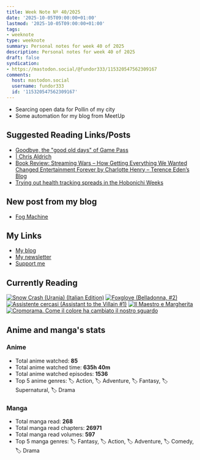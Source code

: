 ```yaml
---
title: Week Note Nº 40/2025
date: '2025-10-05T09:00:00+01:00'
lastmod: '2025-10-05T09:00:00+01:00'
tags:
- weeknote
type: weeknote
summary: Personal notes for week 40 of 2025
description: Personal notes for week 40 of 2025
draft: false
syndication:
- https://mastodon.social/@fundor333/115320547562309167
comments:
  host: mastodon.social
  username: fundor333
  id: '115320547562309167'
---
```


- Searcing open data for Pollin of my city
- Some automation for my blog from MeetUp

## Suggested Reading Links/Posts
- [Goodbye, the "good old days" of Game Pass](https://birchtree.me/blog/goodbye-the-good-old-days-of-game-pass/?utm_source=fundor333.com)
- [| Chris Aldrich](https://boffosocko.com/2025/09/30/55833213/?utm_source=fundor333.com)
- [Book Review: Streaming Wars – How Getting Everything We Wanted Changed Entertainment Forever by Charlotte Henry – Terence Eden’s Blog](https://shkspr.mobi/blog/2025/10/book-review-streaming-wars-how-getting-everything-we-wanted-changed-entertainment-forever-by-charlotte-henry/?utm_source=fundor333.com)
- [Trying out health tracking spreads in the Hobonichi Weeks](https://www.maaikebrinkhof.nl/trying-out-health-tracking-spreads/?utm_source=fundor333.com)
## New post from my blog
- [Fog Machine](https://fundor333.com/photos/2025/fog-machine/?utm_source=fundor333.com)

## My Links
- [My blog](https://www.fundor333.com)
- [My newsletter](https://newsletter.digitaltearoom.com)
- [Support me](https://ko-fi.com/fundor333)

## Currently Reading
[![Snow Crash (Urania) (Italian Edition)](https://i.gr-assets.com/images/S/compressed.photo.goodreads.com/books/1718899658l/209061970._SX98_.jpg)](https://www.goodreads.com/review/show/7829844133?utm_medium=api&utm_source=rss)
[![Foxglove (Belladonna, #2)](https://i.gr-assets.com/images/S/compressed.photo.goodreads.com/books/1677904559l/74891101._SX98_.jpg)](https://www.goodreads.com/review/show/7800324980?utm_medium=api&utm_source=rss)
[![Assistente cercasi (Assistant to the Villain #1)](https://i.gr-assets.com/images/S/compressed.photo.goodreads.com/books/1712603576l/211060482._SX98_.jpg)](https://www.goodreads.com/review/show/7698115029?utm_medium=api&utm_source=rss)
[![Il Maestro e Margherita](https://i.gr-assets.com/images/S/compressed.photo.goodreads.com/books/1449182290l/28095021._SX98_.jpg)](https://www.goodreads.com/review/show/7613476820?utm_medium=api&utm_source=rss)
[![Cromorama. Come il colore ha cambiato il nostro sguardo](https://i.gr-assets.com/images/S/compressed.photo.goodreads.com/books/1505808761l/36266532._SX98_.jpg)](https://www.goodreads.com/review/show/5993206761?utm_medium=api&utm_source=rss)


## Anime and manga's stats

### **Anime**
- Total anime watched: **85**
- Total anime watched time: **635h 40m**
- Total anime watched episodes: **1536**
- Top 5 anime genres: 🏷️ Action, 🏷️ Adventure, 🏷️ Fantasy, 🏷️ Supernatural, 🏷️ Drama

### **Manga**
- Total manga read: **268**
- Total manga read chapters: **26971**
- Total manga read volumes: **597**
- Top 5 manga genres: 🏷️ Fantasy, 🏷️ Action, 🏷️ Adventure, 🏷️ Comedy, 🏷️ Drama
